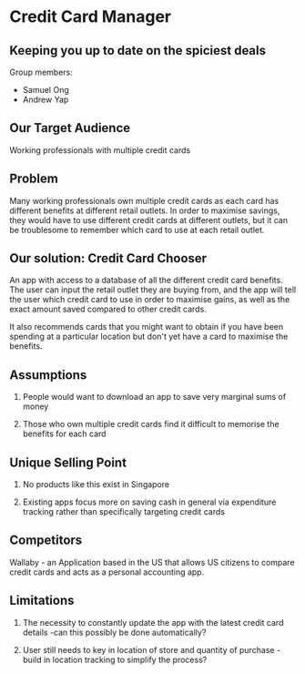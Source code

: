 # Credit Card Manager
## Keeping you up to date on the spiciest deals

Group members: 
* Samuel Ong
* Andrew Yap

## Our Target Audience
Working professionals with multiple credit cards

## Problem
Many working professionals own multiple credit cards as each card has different benefits at different retail outlets. In order to maximise savings, they would have to use different credit cards at different outlets, but it can be troublesome to remember which card to use at each retail outlet.

## Our solution: Credit Card Chooser
An app with access to a database of all the different credit card benefits. The user can input the retail outlet they are buying from, and the app will tell the user which credit card to use in order to maximise gains, as well as the exact amount saved compared to other credit cards.

It also recommends cards that you might want to obtain if you have been spending at a particular location but don't yet have a card to maximise the benefits.

## Assumptions
1. People would want to download an app to save very marginal sums of money

2. Those who own multiple credit cards find it difficult to memorise the benefits for each card

## Unique Selling Point
1. No products like this exist in Singapore

2. Existing apps focus more on saving cash in general via expenditure tracking rather than specifically targeting credit cards

## Competitors
Wallaby - an Application based in the US that allows US citizens to compare credit cards and acts as a personal accounting app.

## Limitations
1. The necessity to constantly update the app with the latest credit card details
-can this possibly be done automatically?

2. User still needs to key in location of store and quantity of purchase
-build in location tracking to simplify the process?
